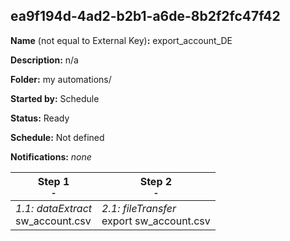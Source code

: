 ## ea9f194d-4ad2-b2b1-a6de-8b2f2fc47f42

**Name** (not equal to External Key)**:** export_account_DE

**Description:** n/a

**Folder:** my automations/

**Started by:** Schedule

**Status:** Ready

**Schedule:** Not defined

**Notifications:** _none_


| Step 1<br>_<small>-</small>_ | Step 2<br>_<small>-</small>_ |
| --- | --- |
| _1.1: dataExtract_<br>sw_account.csv | _2.1: fileTransfer_<br>export sw_account.csv |
